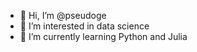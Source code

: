 - 👋 Hi, I’m @pseudoge
- 👀 I’m interested in data science
- 🌱 I’m currently learning Python and Julia

<!---
pseudoge/pseudoge is a ✨ special ✨ repository because its `README.md` (this file) appears on your GitHub profile.
You can click the Preview link to take a look at your changes.
--->
